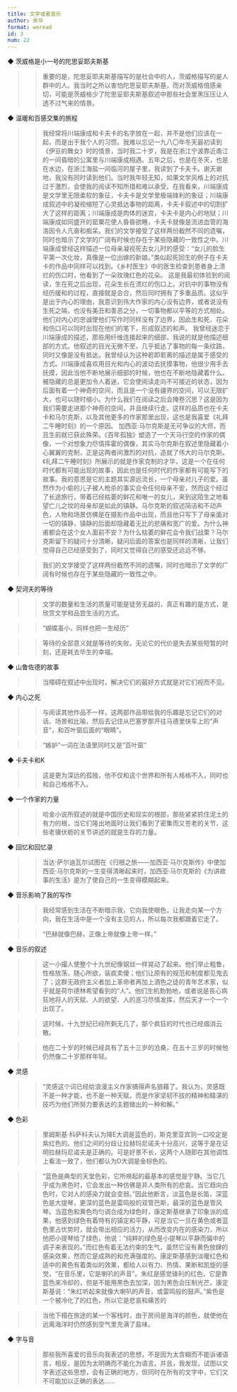 ```yaml
---
title: 文学或者音乐
author: 余华
format: weread
id: 3
num: 22
---
```


◆ 茨威格是小一号的陀思妥耶夫斯基

>> 重要的是，陀思妥耶夫斯基描写的是社会中的人，茨威格描写的是人群中的人。我当时之所以害怕陀思妥耶夫斯基，而对茨威格倍感亲切，可能是茨威格少了陀思妥耶夫斯基叙述中那些社会里黑压压让人透不过气来的情景。


◆ 温暖和百感交集的旅程

>> 我经常将川端康成和卡夫卡的名字放在一起，并不是他们应该在一起，而是出于我个人的习惯。我难以忘记一九八〇年冬天最初读到《伊豆的舞女》时的情景，当时我二十岁，我是在浙江宁波靠近甬江的一间昏暗的公寓里与川端康成相遇。五年之后，也是在冬天，也是在水边，在浙江海盐一间临河的屋子里，我读到了卡夫卡。谢天谢地，我没有同时读到他们。当时我年轻无知，如果文学风格上的对抗过于激烈，会使我的阅读不知所措和难以承受。在我看来，川端康成是文学里无限柔软的象征，卡夫卡是文学里极端锋利的象征；川端康成叙述中的凝视缩短了心灵抵达事物的距离，卡夫卡叙述中的切割扩大了这样的距离；川端康成是肉体的迷宫，卡夫卡是内心的地狱；川端康成如同盛开的罂粟花使人昏昏欲睡，卡夫卡就像是流进血管的海洛因令人亢奋和痴呆。我们的文学接受了这样两份截然不同的遗嘱，同时也暗示了文学的广阔有时候也存在于某些隐藏的一致性之中。川端康成曾经这样描述一位母亲凝视死去女儿时的感受：“女儿的脸生平第一次化妆，真像是一位出嫁的新娘。”类似起死回生的例子在卡夫卡的作品中同样可以找到。《乡村医生》中的医生检查到患者身上溃烂的伤口时，他看到了一朵玫瑰红色的花朵。
这是我最初体验到的阅读，生在死之后出现，花朵生长在溃烂的伤口上。对抗中的事物没有经历缓和的过程，直接就是会合，然后同时拥有了多重品质。这似乎是出于内心的理由，我意识到伟大作家的内心没有边界，或者说没有生死之隔，也没有美丑和善恶之分，一切事物都以平等的方式相处。他们对内心的忠诚使他们写作时同样没有了边界，因此生和死、花朵和伤口可以同时出现在他们的笔下，形成叙述的和声。
我曾经迷恋于川端康成的描述，那些用纤维连接起来的细部，我说的就是他描述细部的方式。他叙述的目光无微不至，几乎抵达了事物的每一条纹路，同时又像是没有抵达，我曾经认为这种若即若离的描述是属于感受的方式。川端康成喜欢用目光和内心的波动去抚摸事物，他很少用手去抚摸，因此当他不断地展示细部的时候，他也在不断地隐藏着什么。被隐藏的总是更加令人着迷，它会使阅读走向不可接近的状态，因为后面有着一个神奇的空间，而且是一个没有疆界的空间，可以无限扩大，也可以随时缩小。为什么我们在阅读之后会掩卷沉思？这是因为我们需要走进那个神奇的空间，并且继续行走。这样的品质也在卡夫卡和马尔克斯，以及其他更多的作家那里出现，这也是我喜爱《礼拜二午睡时刻》的一个原因。
加西亚·马尔克斯是无可争议的大师，而且生前就已获此殊荣。《百年孤独》塑造了一个天马行空的作家的偶像，一个对想象力尽情挥霍的偶像，其实马尔克斯在叙述里隐藏着小心翼翼的克制，正是这两者间激烈的对抗，造就了伟大的马尔克斯。《礼拜二午睡时刻》所展示的就是作家克制的才华，这是一个在任何时代都有可能出现的故事，因此也是任何时代的作家都有可能写下的故事。我的意思是它的主题其实源远流长，一个母亲对儿子的爱。虽然作为小偷的儿子被人枪杀的事实会令任何母亲不安，然而这个经过了长途旅行，带着已经枯萎的鲜花和唯一的女儿，来到这陌生之地看望亡儿之坟的母亲却是如此的镇静。马尔克斯的叙述简洁和不动声色，人物和场景仿佛是在摄影作品中出现，而且他只写下了母亲面对一切的镇静，镇静的后面却隐藏着无比的悲痛和宽广的爱。为什么神甫都会在这个女人面前不安？为什么枯萎的鲜花会令我们战栗？马尔克斯留下的疑问十分清晰，疑问后面的答案也是同样的清晰，让我们觉得自己已经感受到了，同时又觉得自己的感受还远远不够。

>> 我们的文学接受了这样两份截然不同的遗嘱，同时也暗示了文学的广阔有时候也存在于某些隐藏的一致性之中。


◆ 契诃夫的等待

>> 文学的数量和生活的质量可能是徒劳无益的，真正有趣的是方式，是欣赏文学和品尝生活的方式。

>> “蝴蝶虽小，同样也把一生经历”

>> 等待的全部意义就是等待的失败，无论它的代价是失去某些短暂的时刻，还是耗去毕生的幸福。


◆ 山鲁佐德的故事

>> 当障碍在叙述中出现时，解决它们的最好方式就是对它们视而不见。


◆ 内心之死

>> 与阅读其他作品不一样，这两部作品带给我的乐趣是忘记它们的对话、场景和比喻，然后去记住从巴塞罗那开往马德里快车上的“声音”，和百叶窗后面的“眼睛”。

>> “嫉妒”一词在法语里同时又是“百叶窗”


◆ 卡夫卡和K

>> 这是更为深远的孤独，他不仅和这个世界和所有人格格不入，同时也和自己格格不入。


◆ 一个作家的力量

>> 哈金小说所叙述的就是中国历史和现实的根部，那些紧紧抓住泥土的有力的根，当它们隆出地面时让我们看到了密集而又苍老的关节，这些老骥伏枥的关节讲述的就是生存的力量。


◆ 回忆和回忆录

>> 当达·萨尔迪瓦尔试图在《归根之旅——加西亚·马尔克斯传》中使加西亚·马尔克斯的一生变得清晰起来时，加西亚·马尔克斯的《为讲故事的生活》是为了使自己的一生变得模糊起来。


◆ 音乐影响了我的写作

>> 我经常感到生活在不断暗示我，它向我使眼色，让我走向某一个方向，我在生活中是一个没有主见的人，所以每次我都跟着它走了。

>> “巴赫就像巴赫，正像上帝就像上帝一样。”


◆ 音乐的叙述

>> 这一小撮人使整个十九世纪像钢丝一样晃动了起来。他们举止粗鲁，性格放荡，随心所欲，装疯卖傻；他们让原有的规范和制度都见鬼去了；这群无政府主义者加上革命者再加上酒色之徒的青年艺术家，似乎就是荷尔德林希望看到的“人”。他们生机勃勃地，或者说是丧心病狂地将人的天赋、人的欲望、人的恶习尽情发挥，然后天才一个一个出现了。

>> 这时候，十九世纪已经所剩无几了，那个疯狂的时代也已经烟消云散。

>> 他在二十岁的时候已经具有了五十三岁的沧桑，在五十三岁的时候他仍然像二十岁那样年轻。


◆ 灵感

>> “灵感这个词已经给浪漫主义作家搞得声名狼藉了。我认为，灵感既不是一种才能，也不是一种天赋，而是作家坚韧不拔的精神和精湛的技巧为他们所努力要表达的主题做出的一种和解。”


◆ 色彩

>> 里姆斯基·科萨科夫认为降E大调是蓝色的，斯克里亚宾则一口咬定是紫红色的。他们之间的分歧让拉赫玛尼诺夫十分高兴，这等于是在证明拉赫玛尼诺夫是正确的。可是好景不长，这两个人随即在其他调性上看法一致了，他们都认为D大调是金棕色的。

>> “蓝色是典型的天堂色彩，它所唤起的最基本的感觉是宁静。当它几乎成为黑色时，它会发出一种仿佛是非人类所有的悲哀。当它趋向白色时，它对人的感染力就会变弱。”因此他断言，淡蓝色是长笛，深蓝色是大提琴，更深的蓝色是雷鸣般的双管巴斯，最深的蓝色是管风琴。当蓝色和黄色均匀调合成为绿色时，康定斯基继承了印象派的成果，他感到绿色有着特有的镇定和平静，可是当它一旦在黄色或者蓝色里占优势时，就会带出相应的活力，从而改变内在的感染力，所以他把小提琴给了绿色，他说：“纯粹的绿色是小提琴以平静而偏中的调子来表现的。”而红色有着无法约束的生气，虽然它没有黄色放肆的感染效果，然而它是成熟的和充满强度的。康定斯基感到淡暖红色和适中的黄色有着类似的效果，都给人以有力、热情、果断和凯旋的感觉，“在音乐里，它是喇叭的声音”。朱红是感觉锋利的红色，它是靠蓝色来冷却的，但是不能用黑色去加深，因为黑色会压制光芒。康定斯基说：“朱红听起来就像大喇叭的声音，或雷鸣般的鼓声。”紫色是一个被冷化了的红色，所以它是悲哀和痛苦的

>> 当他下榻在旅途的某一个客栈时，由于房间是海洋的颜色，就使他在远离海洋时仍然感到空气里充满了盐味。


◆ 字与音

>> 那些我所喜爱的音乐向我表述的思想，不是因为太含糊而不能诉诸语言，相反，是因为太明确而不能化为语言。并且，我发现，试图以文字表述这些思想，会有正确的地方，但同时在所有的文字中，它们又不可能加以正确的表达……

